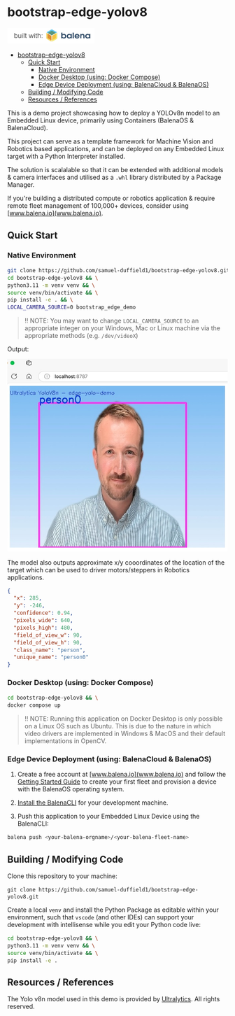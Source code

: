 # bootstrap-edge-yolov8
<img src="./docs/imgs/built_with_balena.jpg" width="200px">


- [bootstrap-edge-yolov8](#bootstrap-edge-yolov8)
  - [Quick Start](#quick-start)
    - [Native Environment](#native-environment)
    - [Docker Desktop (using: Docker Compose)](#docker-desktop-using-docker-compose)
    - [Edge Device Deployment (using: BalenaCloud \& BalenaOS)](#edge-device-deployment-using-balenacloud--balenaos)
  - [Building / Modifying Code](#building--modifying-code)
  - [Resources / References](#resources--references)


This is a demo project showcasing how to deploy a YOLOv8n model to an Embedded Linux device, primarily using Containers (BalenaOS & BalenaCloud).

This project can serve as a template framework for Machine Vision and Robotics based applications, and can be deployed on any Embedded Linux target with a Python Interpreter installed.

The solution is scalalable so that it can be extended with additional models & camera interfaces and utilised as a `.whl` library distributed by a Package Manager.

If you're building a distributed compute or robotics application & require remote fleet management of 100,000+ devices, consider using [www.balena.io](www.balena.io).

## Quick Start

### Native Environment

```bash
git clone https://github.com/samuel-duffield1/bootstrap-edge-yolov8.git && \
cd bootstrap-edge-yolov8 && \
python3.11 -m venv venv && \
source venv/bin/activate && \
pip install -e . && \
LOCAL_CAMERA_SOURCE=0 bootstrap_edge_demo
```

> ‼️ NOTE: You may want to change `LOCAL_CAMERA_SOURCE` to an appropriate integer on your Windows, Mac or Linux machine via the appropriate methods (e.g. `/dev/videoX`)

Output:

![](./docs/imgs/demo.jpg)

The model also outputs approximate x/y cooordinates of the location of the target which can be used to driver motors/steppers in Robotics applications.

```json
{
  "x": 285,
  "y": -246,
  "confidence": 0.94,
  "pixels_wide": 640,
  "pixels_high": 480,
  "field_of_view_w": 90,
  "field_of_view_h": 90,
  "class_name": "person",
  "unique_name": "person0"
}
```

### Docker Desktop (using: Docker Compose)

```bash
cd bootstrap-edge-yolov8 && \
docker compose up
```

> ‼️ NOTE: Running this application on Docker Desktop is only possible on a Linux OS such as Ubuntu. This is due to the nature in which video drivers are implemented in Windows & MacOS and their default implementations in OpenCV.


### Edge Device Deployment (using: BalenaCloud & BalenaOS)
1. Create a free account at [www.balena.io](www.balena.io) and follow the [Getting Started Guide](https://docs.balena.io/learn/getting-started/raspberrypi5/python/) to create your first fleet and provision a device with the BalenaOS operating system.

2. [Install the BalenaCLI](https://github.com/balena-io/balena-cli/blob/master/INSTALL.md) for your development machine.

3. Push this application to your Embedded Linux Device using the BalenaCLI:

```bash
balena push <your-balena-orgname>/<your-balena-fleet-name>
```

## Building / Modifying Code

Clone this repository to your machine:
```
git clone https://github.com/samuel-duffield1/bootstrap-edge-yolov8.git
```

Create a local `venv` and install the Python Package as editable within your environment, such that `vscode` (and other IDEs) can support your development with intellisense while you edit your Python code live:

```bash
cd bootstrap-edge-yolov8 && \
python3.11 -m venv venv && \
source venv/bin/activate && \
pip install -e .
```


## Resources / References
The Yolo v8n model used in this demo is provided by [Ultralytics](https://docs.ultralytics.com/models/yolov8/#overview). All rights reserved.



